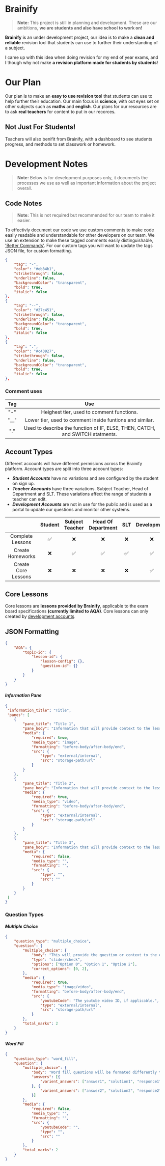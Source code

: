 # Brainify

> **Note:** This project is still in planning and development. These are our ambitions, **we are students and also have school to work on!**

**Brainify** is an under development project, our idea is to make a **clean and reliable** revision tool that students can use to further their understanding of a subject.

I came up with this idea when doing revision for my end of year exams, and I though why not make **a revision platform made for students by students**!

# Our Plan

Our plan is to make an **easy to use revision tool** that students can use to help further their education. Our main focus is **science**, with out eyes set on other subjects such as **maths** and **english**. Our plans for our resources are to ask **real teachers** for content to put in our recorces.

## Not Just For Students!

Teachers will also benifit from Brainify, with a dashboard to see students progress, and methods to set classwork or homework.

# Development Notes

> **Note:** Below is for development purposes only, it documents the processes we use as well as important information about the project overall.

## Code Notes
> **Note:** This is not required but recommended for our team to make it easier.

To effectivly document our code we use custom comments to make code easily readable and understandable for other developers on our team. We use an extension to make these tagged comments easily distinguishable, ['Better Commands'](https://marketplace.visualstudio.com/items?itemName=aaron-bond.better-comments). For our custom tags you will want to update the tags JSON file, for custom formatting.
```JSON
{
    "tag": "-",
    "color": "#eb34b1",
    "strikethrough": false,
    "underline": false,
    "backgroundColor": "transparent",
    "bold": true,
    "italic": false
},
{
    "tag": "--",
    "color": "#27c451",
    "strikethrough": false,
    "underline": false,
    "backgroundColor": "transparent",
    "bold": true,
    "italic": false
},
{
    "tag": ".",
    "color": "#c43927",
    "strikethrough": false,
    "underline": false,
    "backgroundColor": "transparent",
    "bold": true,
    "italic": false
},
```

### Comment uses
| Tag | Use |
| :-: | :-: |
| "-"  |  Heighest tier, used to comment functions. | 
|"__"|  Lower tier, used to comment inside funtions and similar.|
| "."| Used to describe the function of IF, ELSE, THEN, CATCH, and SWITCH statments.|

## Account Types

Different accounts will have different permisions across the Brainify platform. Account types are split into three account types:
* _**Student Accounts**_ have no variations and are configured by the student on sign up.
* _**Teacher Accounts**_ have three variations. Subject Teacher, Head of Department and SLT. These variations affect the range of students a teacher can edit.
* _**Development Accounts**_ are not in use for the public and is used as a portal to update our questions and monitor other systems.

|  | Student | Subject Teacher | Head Of Department | SLT | Development |
| :-: | :-: | :-: | :-: | :-: | :-: |
| Complete Lessons |✅|❌|❌|❌|❌|
| Create Homeworks |❌|✅ |✅|✅|✅|
| Create Core Lessons |❌|❌|❌|❌|✅|


## Core Lessons
Core lessons are **lessons provided by Brainify**, applicable to the exam board specifications **(currently limited to AQA)**. Core lessons can only created by 
[development accounts](#account-types).


## JSON Formatting

```JSON
{
    "AQA": {
        "topic-id": {
            "lesson-id": {
                "lesson-config": {},
                "question-id": {}
            }
        }
    }
}
```

#### **_Information Pane_**
```JSON
{
 "information_title": "Title",
 "panes": [
    {
        "pane_title": "Title 1",
        "pane_body": "Information that will provide context to the lesson.",
        "media": {
            "required": true,
            "media_type": "image",
            "formatting": "before-body/after-body/end",
            "src": {
                "type": "external/internal",
                "src": "storage-path/url"
            }
        }
    },
    {
        "pane_title": "Title 2",
        "pane_body": "Information that will provide context to the lesson.",
        "media": {
            "required": true,
            "media_type": "video",
            "formatting": "before-body/after-body/end",
            "src": {
                "type": "external/internal",
                "src": "storage-path/url"
            }
        }
    },
    {
        "pane_title": "Title 3",
        "pane_body": "Information that will provide context to the lesson.",
        "media": {
            "required": false,
            "media_type": "",
            "formatting": "",
            "src": {
                "type": "",
                "src": ""
            }
        }
    }
 ]
}
```

### **Question Types**
#### **_Multiple Choice_**
```JSON
{
    "question_type": "multiple_choice",
    "question": {
        "multiple_choice": {
            "body": "This will provide the question or context to the options.",
            "type": "slider/check",
            "options": ["Option 0", "Option 1", "Option 2"],
            "correct_options": [0, 2],
        },
        "media": {
            "required": true,
            "media_type": "image/video",
            "formatting": "before-body/after-body/end",
            "src": {
                "youtubeCode": "The youtube video ID, if applicable.",
                "type": "external/internal",
                "src": "storage-path/url"
            }
        },
        "total_marks": 2
    }
}
```

#### **_Word Fill_**
```JSON
{
    "question_type": "word_fill",
    "question": {
        "multiple_choice": {
            "body": "Word fill questions will be formated differently to other questions. Answer spaces will be symbolised by _*1*_, _*2*_.",
            "answers": [{
                "varient_answers": ["answer1", "solution1", "responce1"]
            }, {
                "varient_answers": ["answer2", "solution2", "responce2"]
            }]
        },
        "media": {
            "required": false,
            "media_type": "",
            "formatting": "",
            "src": {
                "youtubeCode": "",
                "type": "",
                "src": ""
            }
        },
        "total_marks": 2             
    }
}
```